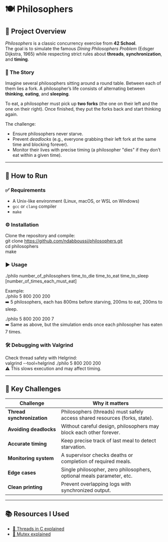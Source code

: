 # 🍽️ Philosophers

## 🧠 Project Overview

*Philosophers* is a classic concurrency exercise from **42 School**.  
The goal is to simulate the famous *Dining Philosophers Problem* (Edsger Dijkstra, 1965) while respecting strict rules about **threads**, **synchronization**, and **timing**.

### 📌 The Story

Imagine several philosophers sitting around a round table. Between each of them lies a fork. A philosopher’s life consists of alternating between **thinking**, **eating**, and **sleeping**.  

To eat, a philosopher must pick up **two forks** (the one on their left and the one on their right). Once finished, they put the forks back and start thinking again.  

The challenge:  
- Ensure philosophers never starve.  
- Prevent *deadlocks* (e.g., everyone grabbing their left fork at the same time and blocking forever).  
- Monitor their lives with precise timing (a philosopher "dies" if they don’t eat within a given time).  

---

## 🚀 How to Run

### ✅ Requirements
- A Unix-like environment (Linux, macOS, or WSL on Windows)  
- `gcc` or `clang` compiler  
- `make`  

### ⚙️ Installation  
Clone the repository and compile:  
git clone https://github.com/ndabboussi/philosophers.git  
cd philosophers  
make  

### ▶️ Usage  
./philo number_of_philosophers time_to_die time_to_eat   time_to_sleep [number_of_times_each_must_eat]  

Example:  
./philo 5 800 200 200  
➡️ 5 philosophers, each has 800ms before starving, 200ms to eat, 200ms to sleep.  

./philo 5 800 200 200 7  
➡️ Same as above, but the simulation ends once each philosopher has eaten 7 times.  

### 🛠 Debugging with Valgrind  
Check thread safety with Helgrind:  
valgrind --tool=helgrind ./philo 5 800 200 200  
⚠️ This slows execution and may affect timing.  

---

## 🔑 Key Challenges
| Challenge                  | Why it matters                                                             |
| -------------------------- | -------------------------------------------------------------------------- |
| **Thread synchronization** | Philosophers (threads) must safely access shared resources (forks, state). |
| **Avoiding deadlocks**     | Without careful design, philosophers may block each other forever.         |
| **Accurate timing**        | Keep precise track of last meal to detect starvation.                      |
| **Monitoring system**      | A supervisor checks deaths or completion of required meals.                |
| **Edge cases**             | Single philosopher, zero philosophers, optional meals parameter, etc.      |
| **Clean printing**         | Prevent overlapping logs with synchronized output.                         |

---

## 📚 Resources I Used

- [🎥 Threads in C explained](https://www.youtube.com/watch?v=d9s_d28yJq0)  
- [🎥 Mutex explained](https://www.youtube.com/watch?v=oq29KUy29iQ)
